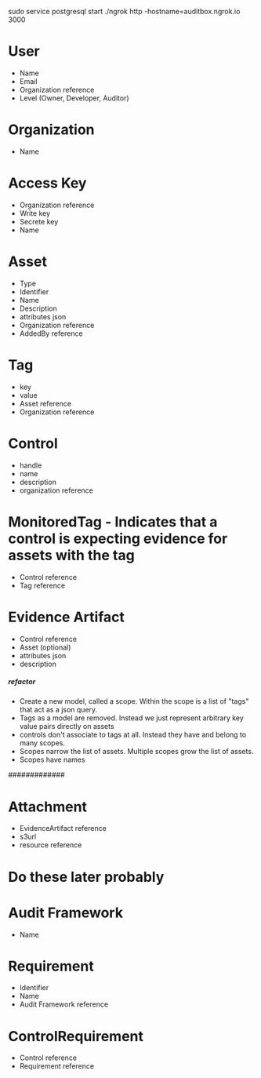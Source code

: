 sudo service postgresql start
./ngrok http -hostname=auditbox.ngrok.io 3000
# User
- Name
- Email
- Organization reference
- Level (Owner, Developer, Auditor)

# Organization
- Name

# Access Key
- Organization reference
- Write key
- Secrete key
- Name

# Asset
- Type
- Identifier           
- Name
- Description
- attributes json
- Organization reference
- AddedBy reference

# Tag
- key
- value
- Asset reference
- Organization reference

# Control
- handle
- name
- description
- organization reference

# MonitoredTag - Indicates that a control is expecting evidence for assets with the tag
- Control reference
- Tag reference

# Evidence Artifact
- Control reference
- Asset (optional)
- attributes json
- description




##### refactor

* Create a new model, called a scope.  Within the scope is a list of "tags" that act as a json query.
* Tags as a model are removed.  Instead we just represent arbitrary key value pairs directly on assets
* controls don't associate to tags at all.  Instead they have and belong to many scopes.
* Scopes narrow the list of assets.  Multiple scopes grow the list of assets.
* Scopes have names


#############

# Attachment
- EvidenceArtifact reference
- s3url
- resource reference


# Do these later probably

# Audit Framework
- Name

# Requirement
- Identifier
- Name
- Audit Framework reference

# ControlRequirement
- Control reference
- Requirement reference

